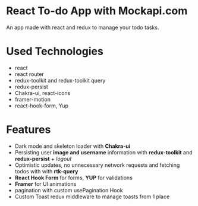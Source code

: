 # React To-do App with Mockapi.com
An app made with react and redux to manage your todo tasks.

# Used Technologies
- react
- react router
- redux-toolkit and redux-toolkit query
- redux-persist
- Chakra-ui, react-icons
- framer-motion
- react-hook-form, Yup

# Features
- Dark mode and skeleton loader with **Chakra-ui**
- Persisting user **image and username** information with **redux-toolkit** and **redux-persist** + _logout_ 
- Optimistic updates, no unnecessary network requests and fetching todos with with **rtk-query**
- **React Hook Form** for forms, **YUP** for validations
- **Framer** for UI animations
- pagination with custom usePagination Hook
- Custom Toast redux middleware to manage toasts from 1 place

